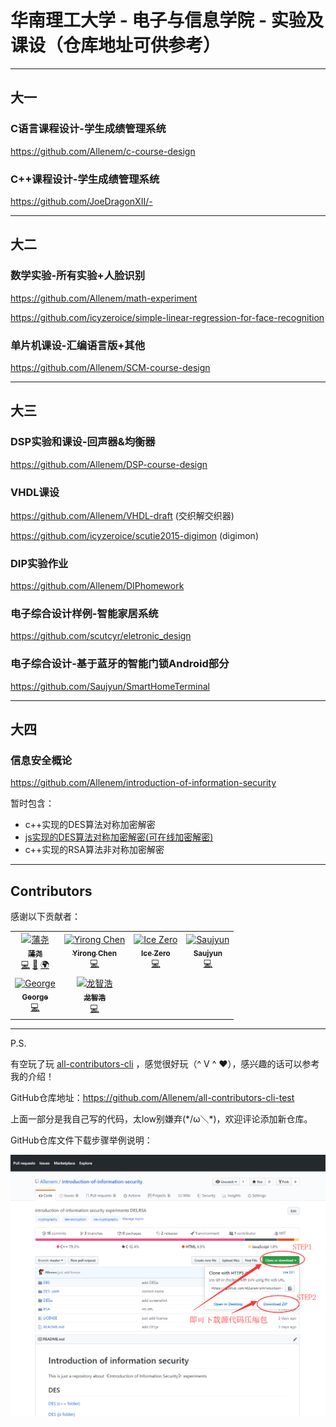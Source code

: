 # 华南理工大学 - 电子与信息学院 - 实验及课设（仓库地址可供参考）

* * *

## 大一

### C语言课程设计-学生成绩管理系统

https://github.com/Allenem/c-course-design

### C++课程设计-学生成绩管理系统

https://github.com/JoeDragonXII/-

* * *

## 大二

### 数学实验-所有实验+人脸识别

https://github.com/Allenem/math-experiment

https://github.com/icyzeroice/simple-linear-regression-for-face-recognition

### 单片机课设-汇编语言版+其他

https://github.com/Allenem/SCM-course-design

* * *

## 大三

### DSP实验和课设-回声器&均衡器

https://github.com/Allenem/DSP-course-design

### VHDL课设

https://github.com/Allenem/VHDL-draft (交织解交织器)

https://github.com/icyzeroice/scutie2015-digimon (digimon)

### DIP实验作业

https://github.com/Allenem/DIPhomework

### 电子综合设计样例-智能家居系统

https://github.com/scutcyr/eletronic_design

### 电子综合设计-基于蓝牙的智能门锁Android部分

https://github.com/Saujyun/SmartHomeTerminal

* * * 

## 大四

### 信息安全概论

https://github.com/Allenem/introduction-of-information-security

暂时包含：
- c++实现的DES算法对称加密解密
- [js实现的DES算法对称加密解密(可在线加密解密)](https://Allenem.github.io/introduction-of-information-security/DESjs)
- c++实现的RSA算法非对称加密解密

* * *

## Contributors

感谢以下贡献者：

<!-- ALL-CONTRIBUTORS-LIST:START - Do not remove or modify this section -->
<!-- prettier-ignore-start -->
<!-- markdownlint-disable -->
<table>
  <tr>
    <td align="center"><a href="https://github.com/Allenem"><img src="https://avatars1.githubusercontent.com/u/33366355?v=4" width="100px;" alt="蒲尧"/><br /><sub><b>蒲尧</b></sub></a><br /><a href="https://github.com/Allenem/all-contributors-cli-test/commits?author=Allenem" title="Code">💻</a> <a href="https://github.com/Allenem/all-contributors-cli-test/commits?author=Allenem" title="Documentation">📖</a> <a href="#translation-Allenem" title="Translation">🌍</a></td>
    <td align="center"><a href="http://yirongchen.com/"><img src="https://avatars3.githubusercontent.com/u/45977848?v=4" width="100px;" alt="Yirong Chen"/><br /><sub><b>Yirong Chen</b></sub></a><br /><a href="https://github.com/Allenem/all-contributors-cli-test/commits?author=scutcyr" title="Code">💻</a></td>
    <td align="center"><a href="https://gitee.com/icyzeroice"><img src="https://avatars2.githubusercontent.com/u/17965578?v=4" width="100px;" alt="Ice Zero"/><br /><sub><b>Ice Zero</b></sub></a><br /><a href="https://github.com/Allenem/all-contributors-cli-test/commits?author=icyzeroice" title="Code">💻</a></td>
    <td align="center"><a href="https://github.com/Saujyun"><img src="https://avatars3.githubusercontent.com/u/30119369?v=4" width="100px;" alt="Saujyun"/><br /><sub><b>Saujyun</b></sub></a><br /><a href="https://github.com/Allenem/all-contributors-cli-test/commits?author=Saujyun" title="Code">💻</a></td>
  </tr>
  <tr>
    <td align="center"><a href="https://github.com/Mi-Hang"><img src="https://avatars2.githubusercontent.com/u/28539606?v=4" width="100px;" alt="George"/><br /><sub><b>George</b></sub></a><br /><a href="https://github.com/Allenem/all-contributors-cli-test/commits?author=Mi-Hang" title="Code">💻</a></td>
    <td align="center"><a href="https://github.com/JoeDragonXII"><img src="https://avatars1.githubusercontent.com/u/44341833?v=4" width="100px;" alt="龙智浩"/><br /><sub><b>龙智浩</b></sub></a><br /><a href="https://github.com/Allenem/all-contributors-cli-test/commits?author=JoeDragonXII" title="Code">💻</a></td>
  </tr>
</table>

<!-- markdownlint-enable -->
<!-- prettier-ignore-end -->
<!-- ALL-CONTRIBUTORS-LIST:END -->

* * *

P.S.

有空玩了玩 [all-contributors-cli](https://allcontributors.org/) ，感觉很好玩（^ V ^ &hearts;），感兴趣的话可以参考我的介绍！

GitHub仓库地址：https://github.com/Allenem/all-contributors-cli-test

上面一部分是我自己写的代码，太low别嫌弃(\*/ω＼*)，欢迎评论添加新仓库。

GitHub仓库文件下载步骤举例说明：

![GitHub仓库文件下载步骤举例说明](./img/课设/guide.png)
